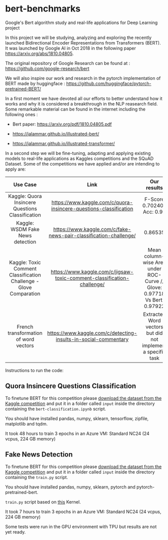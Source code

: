 # bert-benchmarks
Google's Bert algorithm study and real-life applications for Deep Learning project


In this project we will be studying, analyzing and exploring the recently launched Bidirectional Encoder Representations from Transformers (BERT). It was launched by Google AI in Oct 2018 in the following paper https://arxiv.org/abs/1810.04805. 

The original repository of Google Research can be found at : https://github.com/google-research/bert

We will also inspire our work and research in the pytorch implementation of BERT made by huggingface : https://github.com/huggingface/pytorch-pretrained-BERT/

In a first moment we have devoted all our efforts to better understand how it works and why it is considered a breakthrough in the NLP reasearch field. Some remarkable material can be found in the internet including the following ones :

* Bert paper: https://arxiv.org/pdf/1810.04805.pdf

* https://jalammar.github.io/illustrated-bert/

* https://jalammar.github.io/illustrated-transformer/


In a second step we will be fine-tuning, adapting and applying existing models to real-life applications as Kaggles competitions and the SQuAD Dataset. Some of the competitions we have applied and/or are intending to apply are: 


| Use Case  | Link | Our results |
|:---------:|:----:|:-----------:|
| Kaggle: Quora Insincere Questions Classification  | https://www.kaggle.com/c/quora-insincere-questions-classification | F-Score 0.70240 / Acc: 0.96 |
| Kaggle: WSDM Fake News detection|  https://www.kaggle.com/c/fake-news-pair-classification-challenge/ | 0.86535 |
| Kaggle: Toxic Comment Classification Challenge - Glove Comparation |  https://www.kaggle.com/c/jigsaw-toxic-comment-classification-challenge/ |Mean column-wise Area under ROC-Curve // Glove: 0.97718 Vs Bert: 0.97922 |
| French transformation of word vectors |  https://www.kaggle.com/c/detecting-insults-in-social-commentary | Extracted Word vectors but did not implement a specific task |

Instructions to run the code:

## Quora Insincere Questions Classification

To finetune BERT for this competition please <a href="https://www.kaggle.com/c/quora-insincere-questions-classification/data
" target="_blank">download the dataset from the Kaggle competition</a> and put it in a folder called `input` inside the directory containing the `bert-classification.ipynb` script. 

You should have installed pandas, numpy, sklearn, tensorflow, zipfile, matplotlib and tqdm.

It took 48 hours to train 3 epochs in an Azure VM: Standard NC24 (24 vcpus, 224 GB memory)


## Fake News Detection

To finetune BERT for this competition please <a href="https://www.kaggle.com/c/fake-news-pair-classification-challenge/data
" target="_blank">download the dataset from the Kaggle competition</a> and put it in a folder called `input` inside the directory containing the `train.py` script. 

You should have installed pandas, numpy, sklearn, pytorch and pytorch-pretrained-bert.

`train.py` script based on <a href="https://www.kaggle.com/bbqlp33/bert-huggingface-pytorch-pretrained-bert
" target="_blank"> this</a> Kernel.

It took 7 hours to train 3 epochs in an Azure VM: Standard NC24 (24 vcpus, 224 GB memory)



Some tests were run in the GPU environment with TPU but results are not yet ready. 
